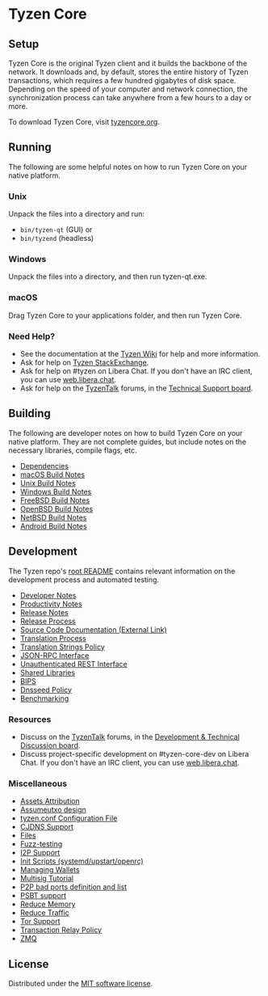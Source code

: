 Tyzen Core
=============

Setup
---------------------
Tyzen Core is the original Tyzen client and it builds the backbone of the network. It downloads and, by default, stores the entire history of Tyzen transactions, which requires a few hundred gigabytes of disk space. Depending on the speed of your computer and network connection, the synchronization process can take anywhere from a few hours to a day or more.

To download Tyzen Core, visit [tyzencore.org](https://tyzencore.org/en/download/).

Running
---------------------
The following are some helpful notes on how to run Tyzen Core on your native platform.

### Unix

Unpack the files into a directory and run:

- `bin/tyzen-qt` (GUI) or
- `bin/tyzend` (headless)

### Windows

Unpack the files into a directory, and then run tyzen-qt.exe.

### macOS

Drag Tyzen Core to your applications folder, and then run Tyzen Core.

### Need Help?

* See the documentation at the [Tyzen Wiki](https://en.tyzen.it/wiki/Main_Page)
for help and more information.
* Ask for help on [Tyzen StackExchange](https://tyzen.stackexchange.com).
* Ask for help on #tyzen on Libera Chat. If you don't have an IRC client, you can use [web.libera.chat](https://web.libera.chat/#tyzen).
* Ask for help on the [TyzenTalk](https://tyzentalk.org/) forums, in the [Technical Support board](https://tyzentalk.org/index.php?board=4.0).

Building
---------------------
The following are developer notes on how to build Tyzen Core on your native platform. They are not complete guides, but include notes on the necessary libraries, compile flags, etc.

- [Dependencies](dependencies.md)
- [macOS Build Notes](build-osx.md)
- [Unix Build Notes](build-unix.md)
- [Windows Build Notes](build-windows.md)
- [FreeBSD Build Notes](build-freebsd.md)
- [OpenBSD Build Notes](build-openbsd.md)
- [NetBSD Build Notes](build-netbsd.md)
- [Android Build Notes](build-android.md)

Development
---------------------
The Tyzen repo's [root README](/README.md) contains relevant information on the development process and automated testing.

- [Developer Notes](developer-notes.md)
- [Productivity Notes](productivity.md)
- [Release Notes](release-notes.md)
- [Release Process](release-process.md)
- [Source Code Documentation (External Link)](https://doxygen.tyzencore.org/)
- [Translation Process](translation_process.md)
- [Translation Strings Policy](translation_strings_policy.md)
- [JSON-RPC Interface](JSON-RPC-interface.md)
- [Unauthenticated REST Interface](REST-interface.md)
- [Shared Libraries](shared-libraries.md)
- [BIPS](bips.md)
- [Dnsseed Policy](dnsseed-policy.md)
- [Benchmarking](benchmarking.md)

### Resources
* Discuss on the [TyzenTalk](https://tyzentalk.org/) forums, in the [Development & Technical Discussion board](https://tyzentalk.org/index.php?board=6.0).
* Discuss project-specific development on #tyzen-core-dev on Libera Chat. If you don't have an IRC client, you can use [web.libera.chat](https://web.libera.chat/#tyzen-core-dev).

### Miscellaneous
- [Assets Attribution](assets-attribution.md)
- [Assumeutxo design](assumeutxo.md)
- [tyzen.conf Configuration File](tyzen-conf.md)
- [CJDNS Support](cjdns.md)
- [Files](files.md)
- [Fuzz-testing](fuzzing.md)
- [I2P Support](i2p.md)
- [Init Scripts (systemd/upstart/openrc)](init.md)
- [Managing Wallets](managing-wallets.md)
- [Multisig Tutorial](multisig-tutorial.md)
- [P2P bad ports definition and list](p2p-bad-ports.md)
- [PSBT support](psbt.md)
- [Reduce Memory](reduce-memory.md)
- [Reduce Traffic](reduce-traffic.md)
- [Tor Support](tor.md)
- [Transaction Relay Policy](policy/README.md)
- [ZMQ](zmq.md)

License
---------------------
Distributed under the [MIT software license](/COPYING).
